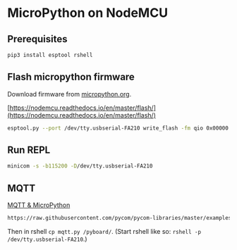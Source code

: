 # MicroPython on NodeMCU

## Prerequisites

```bash
pip3 install esptool rshell
```

## Flash micropython firmware

Download firmware from [micropython.org](http://micropython.org/download#esp8266).

[https://nodemcu.readthedocs.io/en/master/flash/](https://nodemcu.readthedocs.io/en/master/flash/)

```bash
esptool.py --port /dev/tty.usbserial-FA210 write_flash -fm qio 0x00000 esp8266-20190125-v1.10.bin
```

## Run REPL

```bash
minicom -s -b115200 -D/dev/tty.usbserial-FA210
```

## MQTT

[MQTT & MicroPython](https://www.hackster.io/bucknalla/mqtt-micropython-044e77)

```bash
https://raw.githubusercontent.com/pycom/pycom-libraries/master/examples/mqtt/mqtt.py
```

Then in rshell `cp mqtt.py /pyboard/`. (Start rshell like so: `rshell -p /dev/tty.usbserial-FA210`.)

